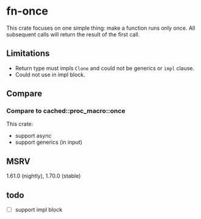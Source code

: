 # fn-once

This crate focuses on one simple thing: make a function runs only once. All subsequent calls will return the result of the first call.

## Limitations

- Return type must impls `Clone` and could not be generics or `impl` clause.
- Could not use in impl block.

## Compare

### Compare to cached::proc_macro::once

This crate:

- support async
- support generics (in input)

## MSRV

1.61.0 (nightly), 1.70.0 (stable)

## todo

- [ ] support impl block
